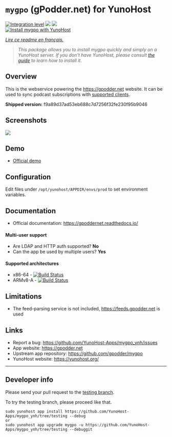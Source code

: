 # `mygpo` (gPodder.net) for YunoHost

[![Integration level](https://dash.yunohost.org/integration/mygpo.svg)](https://dash.yunohost.org/appci/app/mygpo) ![](https://ci-apps.yunohost.org/ci/badges/mygpo.status.svg) ![](https://ci-apps.yunohost.org/ci/badges/mygpo.maintain.svg)  
[![Install mygpo with YunoHost](https://install-app.yunohost.org/install-with-yunohost.svg)](https://install-app.yunohost.org/?app=mygpo)

*[Lire ce readme en français.](./README_fr.md)*

> *This package allows you to install mygpo quickly and simply on a YunoHost server.
> If you don't have YunoHost, please consult [the guide](https://yunohost.org/#/install) to learn how to install it.*

## Overview

This is the webservice powering the https://gpodder.net website. It can be used to sync podcast subscriptions with [supported clients](https://gpoddernet.readthedocs.io/en/latest/user/clients.html).

**Shipped version:** f9a89d37ad53eb688c7d7256f32fe230f95b9046

## Screenshots

![](https://github.com/YunoHost-Apps/mygpo_ynh/raw/master/screenshot.png)

## Demo

* [Official demo](https://gpodder.net)

## Configuration

Edit files under `/opt/yunohost/APPDIR/envs/prod` to set environment variables.

## Documentation

* Official documentation: https://gpoddernet.readthedocs.io/

#### Multi-user support

* Are LDAP and HTTP auth supported? **No**
* Can the app be used by multiple users? **Yes**

#### Supported architectures

* x86-64 - [![Build Status](https://ci-apps.yunohost.org/ci/logs/mygpo%20%28Apps%29.svg)](https://ci-apps.yunohost.org/ci/apps/mygpo/)
* ARMv8-A - [![Build Status](https://ci-apps-arm.yunohost.org/ci/logs/mygpo%20%28Apps%29.svg)](https://ci-apps-arm.yunohost.org/ci/apps/mygpo/)

## Limitations

* The feed-parsing service is not included, https://feeds.gpodder.net is used

## Links

* Report a bug: https://github.com/YunoHost-Apps/mygpo_ynh/issues
* App website: https://gpodder.net
* Upstream app repository: https://github.com/gpodder/mygpo
* YunoHost website: https://yunohost.org/

---

## Developer info

Please send your pull request to the [testing branch](https://github.com/YunoHost-Apps/mygpo_ynh/tree/testing).

To try the testing branch, please proceed like that.
```
sudo yunohost app install https://github.com/YunoHost-Apps/mygpo_ynh/tree/testing --debug
or
sudo yunohost app upgrade mygpo -u https://github.com/YunoHost-Apps/mygpo_ynh/tree/testing --debuggit 
```
